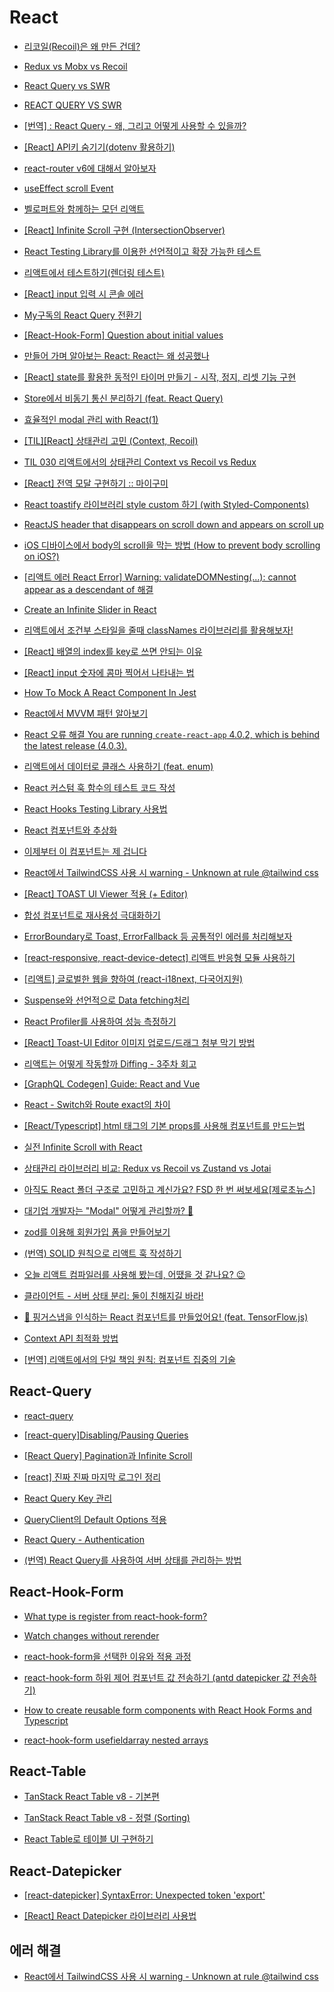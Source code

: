 # React

- [리코일(Recoil)은 왜 만든 건데?](https://velog.io/@wooder2050/%EB%A6%AC%EC%BD%94%EC%9D%BCRecoil%EB%8A%94-%EC%99%9C-%EB%A7%8C%EB%93%A0-%EA%B1%B4%EB%8D%B0)

- [Redux vs Mobx vs Recoil](https://ykss.netlify.app/react/redux_mobx_recoil/)

- [React Query vs SWR](https://goongoguma.github.io/2021/11/04/React-Query-vs-SWR/)

- [REACT QUERY VS SWR](https://tech.madup.com/react-query-vs-swr/)

- [[번역] : React Query - 왜, 그리고 어떻게 사용할 수 있을까?](https://merrily-code.tistory.com/76)

- [[React] API키 숨기기(dotenv 활용하기)](https://velog.io/@lifeisbeautiful/React-API%ED%82%A4-%EC%88%A8%EA%B8%B0%EA%B8%B0)

- [react-router v6에 대해서 알아보자](https://www.jaeme.dev/react-router-v6/)

- [useEffect scroll Event](https://codesandbox.io/s/useeffect-scroll-event-oolh6?from-embed=&file=/src/index.js:215-246)

- [벨로퍼트와 함께하는 모던 리액트](https://react.vlpt.us/)

- [[React] Infinite Scroll 구현 (IntersectionObserver)](https://velog.io/@rkd028/React-Infinite-Scroll-%EA%B5%AC%ED%98%84-IntersectionObserver)

- [React Testing Library를 이용한 선언적이고 확장 가능한 테스트](https://ui.toast.com/weekly-pick/ko_20210630)

- [리액트에서 테스트하기(렌더링 테스트)](https://ms3864.tistory.com/399)

- [[React] input 입력 시 콘솔 에러](https://mik-a.com/62)

- [My구독의 React Query 전환기](https://tech.kakao.com/2022/06/13/react-query/)

- [[React-Hook-Form] Question about initial values](https://github.com/react-hook-form/react-hook-form/issues/721)

- [만들어 가며 알아보는 React: React는 왜 성공했나](https://techblog.woowahan.com/8311/)

- [[React] state를 활용한 동적인 타이머 만들기 - 시작, 정지, 리셋 기능 구현](https://shin1303.tistory.com/entry/React-%ED%83%80%EC%9D%B4%EB%A8%B8-%EB%A7%8C%EB%93%A4%EA%B8%B0-%EC%8B%9C%EC%9E%91-%EC%A0%95%EC%A7%80-%EB%A6%AC%EC%85%8B-%EA%B8%B0%EB%8A%A5-%EA%B5%AC%ED%98%84)

- [Store에서 비동기 통신 분리하기 (feat. React Query)](https://techblog.woowahan.com/6339/)

- [효율적인 modal 관리 with React(1)](https://nakta.dev/how-to-manage-modals-1)

- [[TIL][React] 상태관리 고민 (Context, Recoil)](https://velog.io/@dldngus5/TILReact-%EC%83%81%ED%83%9C%EA%B4%80%EB%A6%AC-%EA%B3%A0%EB%AF%BC-Context-Recoil)

- [TIL 030 리액트에서의 상태관리 Context vs Recoil vs Redux](https://velog.io/@chosh/%EB%A6%AC%EC%95%A1%ED%8A%B8%EC%97%90%EC%84%9C%EC%9D%98-%EC%83%81%ED%83%9C%EA%B4%80%EB%A6%AC-Context-vs-Recoil-vs-Redux)

- [[React] 전역 모달 구현하기 :: 마이구미](https://mygumi.tistory.com/406)

- [React toastify 라이브러리 style custom 하기 (with Styled-Components)](https://velog.io/@yejine2/react-toastify)

- [ReactJS header that disappears on scroll down and appears on scroll up](https://www.codemzy.com/blog/react-sticky-header-disappear-scroll)

- [iOS 디바이스에서 body의 scroll을 막는 방법 (How to prevent body scrolling on iOS?)](https://im-developer.tistory.com/201)

- [[리액트 에러 React Error] Warning: validateDOMNesting(...): cannot appear as a descendant of 해결](https://anerim.tistory.com/211)

- [Create an Infinite Slider in React](https://betterprogramming.pub/how-to-create-react-infinite-slider-22b76cbd7a9)

- [리액트에서 조건부 스타일을 줄때 classNames 라이브러리를 활용해보자!](https://velog.io/@dooreplay/classNamesCSS-Modules)

- [[React] 배열의 index를 key로 쓰면 안되는 이유](https://medium.com/sjk5766/react-%EB%B0%B0%EC%97%B4%EC%9D%98-index%EB%A5%BC-key%EB%A1%9C-%EC%93%B0%EB%A9%B4-%EC%95%88%EB%90%98%EB%8A%94-%EC%9D%B4%EC%9C%A0-3ce48b3a18fb)

- [[React] input 숫자에 콤마 찍어서 나타내는 법](https://velog.io/@quack777/React-input-%EC%88%AB%EC%9E%90%EC%97%90-%EC%BD%A4%EB%A7%88-%EC%B0%8D%EC%96%B4%EC%84%9C-%EB%82%98%ED%83%80%EB%82%B4%EB%8A%94-%EB%B2%95)

- [How To Mock A React Component In Jest](https://www.chakshunyu.com/blog/how-to-mock-a-react-component-in-jest/)

- [React에서 MVVM 패턴 알아보기](https://velog.io/@dlrmsghks7/whatismvvmpattern)

- [React 오류 해결 You are running `create-react-app` 4.0.2, which is behind the latest release (4.0.3).](https://velog.io/@milkyway/React-%EC%98%A4%EB%A5%98-%ED%95%B4%EA%B2%B0-You-are-running-create-react-app-4.0.2-which-is-behind-the-latest-release-4.0.3)

- [리액트에서 데이터로 클래스 사용하기 (feat. enum)](https://www.youtube.com/watch?v=J3TrdIoEu9I)

- [React 커스텀 훅 함수의 테스트 코드 작성](https://blog.rhostem.com/posts/2021-10-18T00:00:00.000Z)

- [React Hooks Testing Library 사용법](https://www.daleseo.com/react-hooks-testing-library/)

- [React 컴포넌트와 추상화](https://fe-developers.kakaoent.com/2022/221020-component-abstraction/)

- [이제부터 이 컴포넌트는 제 겁니다](https://fe-developers.kakaoent.com/2022/221110-ioc-pattern/)

- [React에서 TailwindCSS 사용 시 warning - Unknown at rule @tailwind css](https://velog.io/@jinsunkimdev/React%EC%97%90%EC%84%9C-TailwindCSS-%EC%82%AC%EC%9A%A9-%EC%8B%9C-warning-Unknown-at-rule-tailwind-css)

- [[React] TOAST UI Viewer 적용 (+ Editor)](https://velog.io/@ayoung0073/React-%ED%9E%98%EB%93%A4%EA%B2%8C-%EC%A0%81%EC%9A%A9%ED%95%9C-TOAST-UI-Viewer-Editor)

- [합성 컴포넌트로 재사용성 극대화하기](https://fe-developers.kakaoent.com/2022/220731-composition-component/)

- [ErrorBoundary로 Toast, ErrorFallback 등 공통적인 에러를 처리해보자](https://happysisyphe.tistory.com/m/52)

- [[react-responsive, react-device-detect] 리액트 반응형 모듈 사용하기](https://raidho.tistory.com/108)

- [[리액트] 글로벌한 웹을 향하여 (react-i18next, 다국어지원)](https://all-dev-kang.tistory.com/entry/리액트-글로벌한-웹을-향하여-react-i18n-다국어지원)

- [Suspense와 선언적으로 Data fetching처리](https://fe-developers.kakaoent.com/2021/211127-211209-suspense/)

- [React Profiler를 사용하여 성능 측정하기](https://medium.com/wantedjobs/react-profiler를-사용하여-성능-측정하기-5981dfb3d934)

- [[React] Toast-UI Editor 이미지 업로드/드래그 첨부 막기 방법](https://curryyou.tistory.com/473)

- [리액트는 어떻게 작동할까 Diffing - 3주차 회고](https://velog.io/@naamoonoo/리액트는-어떻게-작동할까-Diffing-3주차-회고)

- [[GraphQL Codegen] Guide: React and Vue](https://the-guild.dev/graphql/codegen/docs/guides/react-vue)

- [React - Switch와 Route exact의 차이](https://phsun102.tistory.com/73)

- [[React/Typescript] html 태그의 기본 props를 사용해 컴포넌트를 만드는법](https://hackids.tistory.com/133)

- [실전 Infinite Scroll with React](https://tech.kakaoenterprise.com/149)

- [상태관리 라이브러리 비교: Redux vs Recoil vs Zustand vs Jotai](https://velog.io/@iberis/%EC%83%81%ED%83%9C%EA%B4%80%EB%A6%AC-%EB%9D%BC%EC%9D%B4%EB%B8%8C%EB%9F%AC%EB%A6%AC-%EB%B9%84%EA%B5%90-Redux-vs-Recoil-vs-Zustand-vs-Jotai)

- [아직도 React 폴더 구조로 고민하고 계신가요? FSD 한 번 써보세요[제로초뉴스]](https://www.youtube.com/watch?v=64Fx5Y1gEOA)

- [대기업 개발자는 "Modal" 어떻게 관리할까? 🤔](https://www.youtube.com/watch?v=gMzYOE0TV0g)

- [zod를 이용해 회원가입 폼을 만들어보기](https://xionwcfm.tistory.com/347)

- [(번역) SOLID 원칙으로 리액트 훅 작성하기](https://ykss.netlify.app/translation/write_solid_react_hooks)

- [오늘 리액트 컴파일러를 사용해 봤는데, 어땠을 것 같나요? 😉](https://junghan92.medium.com/%EC%98%A4%EB%8A%98-%EB%A6%AC%EC%95%A1%ED%8A%B8-%EC%BB%B4%ED%8C%8C%EC%9D%BC%EB%9F%AC%EB%A5%BC-%EC%82%AC%EC%9A%A9%ED%95%B4-%EB%B4%A4%EB%8A%94%EB%8D%B0-%EC%96%B4%EB%95%A0%EC%9D%84-%EA%B2%83-%EA%B0%99%EB%82%98%EC%9A%94-ece57f076b02)

- [클라이언트 - 서버 상태 분리: 둘이 친해지길 바라!](https://velog.io/@okko8522/%EC%84%9C%EB%B2%84-%EC%83%81%ED%83%9C-%ED%81%B4%EB%9D%BC%EC%9D%B4%EC%96%B8%ED%8A%B8-%EC%83%81%ED%83%9C)

- [👏 핑거스냅을 인식하는 React 컴포넌트를 만들었어요! (feat. TensorFlow.js)](https://velog.io/@hmmhmmhm/wake-me)

- [Context API 최적화 방법](https://www.youtube.com/shorts/qD3IPEooSVs)

- [[번역] 리액트에서의 단일 책임 원칙: 컴포넌트 집중의 기술](https://velog.io/@eunbinn/single-responsibility-principle-in-react)

## React-Query

- [react-query](https://velog.io/@jkl1545/React-Query)

- [[react-query]Disabling/Pausing Queries](https://tanstack.com/query/v4/docs/react/guides/disabling-queries)

- [[React Query] Pagination과 Infinite Scroll](https://oyg0420.tistory.com/m/entry/React-Query-Pagination%EA%B3%BC-Infinite-Scroll)

- [[react] 진짜 진짜 마지막 로그인 정리](https://velog.io/@raverana96/react-진짜-진짜-마지막-로그인-정리)

- [React Query Key 관리](https://www.zigae.com/react-query-key/)

- [QueryClient의 Default Options 적용](https://velog.io/@alsghk9701/QueryClient%EC%9D%98-Default-Options-%EC%A0%81%EC%9A%A9)

- [React Query - Authentication](https://velog.io/@pjh1011409/React-Query-)

- [(번역) React Query를 사용하여 서버 상태를 관리하는 방법](https://soobing.github.io/react/How-to-manage-server-state-with-React-Query/)

## React-Hook-Form

- [What type is register from react-hook-form?](https://stackoverflow.com/questions/70442081/what-type-is-register-from-react-hook-form)

- [Watch changes without rerender](https://github.com/react-hook-form/react-hook-form/issues/912)

- [react-hook-form을 선택한 이유와 적용 과정](https://tech.inflab.com/202207-rallit-form-refactoring/react-hook-form/)

- [react-hook-form 하위 제어 컴포넌트 값 전송하기 (antd datepicker 값 전송하기)](https://velog.io/@yukyung/react-hook-form-%ED%95%98%EC%9C%84-%EC%A0%9C%EC%96%B4-%EC%BB%B4%ED%8F%AC%EB%84%8C%ED%8A%B8-%EA%B0%92-%EC%A0%84%EC%86%A1%ED%95%98%EA%B8%B0-antd-datepicker-%EA%B0%92-%EC%A0%84%EC%86%A1%ED%95%98%EA%B8%B0)

- [How to create reusable form components with React Hook Forms and Typescript](https://www.thisdot.co/blog/how-to-create-reusable-form-components-with-react-hook-forms-and-typescript)

- [react-hook-form usefieldarray nested arrays](https://codesandbox.io/s/react-hook-form-usefieldarray-nested-arrays-m8w6j)

## React-Table

- [TanStack React Table v8 - 기본편](https://prod.velog.io/@kemezz/TanStack-React-Table-v8-%EA%B8%B0%EB%B3%B8%ED%8E%B8)

- [TanStack React Table v8 - 정렬 (Sorting)](https://prod.velog.io/@kemezz/TanStack-React-Table-v8-%EC%A0%95%EB%A0%AC)

- [React Table로 테이블 UI 구현하기](https://www.daleseo.com/react-table/)

## React-Datepicker

- [[react-datepicker] SyntaxError: Unexpected token 'export'](https://velog.io/@e_juhee/Error-SyntaxError-Unexpected-token-export)

- [[React] React Datepicker 라이브러리 사용법](https://velog.io/@eunjin/React-React-Datepicker-%EB%9D%BC%EC%9D%B4%EB%B8%8C%EB%9F%AC%EB%A6%AC-%EC%82%AC%EC%9A%A9%EB%B2%95)

## 에러 해결

- [React에서 TailwindCSS 사용 시 warning - Unknown at rule @tailwind css](https://velog.io/@jinsunkimdev/React%EC%97%90%EC%84%9C-TailwindCSS-%EC%82%AC%EC%9A%A9-%EC%8B%9C-warning-Unknown-at-rule-tailwind-css)
